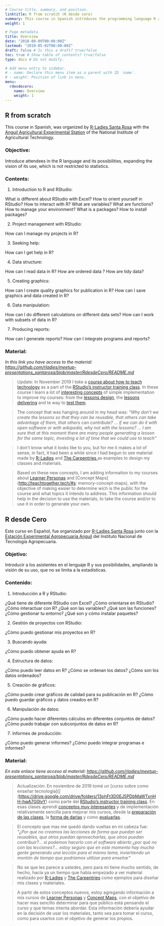 ```yaml
---
# Course title, summary, and position.
linktitle: R from scratch (R desde cero)
summary: This course in Spanish introduces the programming language R and concepts of ordering and cleaning of data, visualization and reporting. 
weight: 1

# Page metadata.
title: Overview
date: "2018-09-09T00:00:00Z"
lastmod: "2019-05-02T00:00:00Z"
draft: false # Is this a draft? true/false
toc: true # Show table of contents? true/false
type: docs # Do not modify.

# Add menu entry to sidebar.
# - name: Declare this menu item as a parent with ID `name`.
# - weight: Position of link in menu.
menu:
  rdesdecero:
    name: Overview
    weight: 1
---
```



## R from scratch

This course in Spanish, was organized by [R-Ladies Santa Rosa](https://twitter.com/RLadiesSR)  with the [Anguil Agricultural Experimental Station](https://twitter.com/intaanguil) of the National Institute of Agricultural Technology.

### Objective: 
Introduce attendees in the R language and its possibilities, expanding the vision of its use, which is not restricted to statistics.

### Contents:

1. Introduction to R and RStudio: 
  
  What is different about RStudio with Excel?
  How to orient yourself in RStudio?
  How to interact with R?
  What are variables?
  What are functions?
  How to manage your environment?
  What is a packages?
  How to install packages?

2. Project management with RStudio:
  
  How can I manage my projects in R?

3. Seeking help:
  
  How can I get help in R?

4. Data structure:
  
  How can I read data in R?
  How are ordered data ?
  How are tidy data?

5. Creating graphics:
  
  How can I create quality graphics for publication in R?
  How can I save graphics and data created in R?

6. Data manipulation:
  
  How can I do different calculations on different data sets?
  How can I work with subsets of data in R? 

7. Producing reports:
  
  How can I generate reports?
  How can I integrate programs and reports?

### Material:

*In this link you have access to the material: https://github.com/rladies/meetup-presentations_santarosa/blob/master/RdesdeCero/README.md*


> Update: In November 2019 I toke a [course about how to teach technology](](https://drive.google.com/drive/folders/13ohFt3D0EJ5PDbMaWTxnHH-hwA7G0IvY)) as a part of the [RStudio’s instructor training class](https://education.rstudio.com/trainers/). In these course I learn a lot of [interesting concepts](http://teachtogether.tech/) of simple implementation to improve my courses: from the [lessons design](http://teachtogether.tech/#s:process), the [lessons delivering](http://teachtogether.tech/#s:process) and te way to [test them](http://teachtogether.tech/#s:exercises). 

> The concept that was hanging around in my head was: _"Why don't we create the lessons so that they can be reusable, that others can take advantage of them, that others can contribute? ... if we can do it with open software or with wikipedia, why not with the lessons? ... I am sure that at this moment there are many people generating a lesson for the same topic, investing a lot of time that we could use to teach"_

> I don't know what it looks like to you, but for me it makes a lot of sense, in fact, it had been a while since I had begun to see material made by [R-Ladies](https://github.com/rladies) and [The Carpentries ](https://carpentries.org/) as examples to design my classes and materials.

> Based on these new concepts, I am adding information to my courses about [Learner Personas](http://teachtogether.tech/#s:process-personas) and [Concept Maps](http://teachtogether.tech/#s: memory-concept-maps), with the objective of making easier to determine wich is the public for the course and what topics it intends to address. This information should help in the decision to use the materials, to take the course and/or to use it in order to generate your own.

## R desde Cero

Este curso en Español, fue organizado por [R-Ladies Santa Rosa](https://twitter.com/RLadiesSR) junto con la [Estación Experimental Agropecuaria Anguil](https://twitter.com/intaanguil) del Instituto Nacional de Tecnología Agropecuaria.

### Objetivo: 
Introducir a los asistentes en el lenguaje R y sus posibilidades, ampliando la visión de su uso, que no se limita a la estadísticas.

### Contenido:

1. Introducción a R y RStudio:

  ¿Qué tiene de diferente RStudio con Excel?
  ¿Cómo orientarse en RStudio?
  ¿Cómo interactuar con R?
  ¿Qué son las variables?
  ¿Qué son las funciones?
  ¿Cómo gestionar tu entorno?
  ¿Qué son y cómo instalar paquetes?

2. Gestión de proyectos con RStudio:

  ¿Cómo puedo gestionar mis proyectos en R?

3. Buscando ayuda:

  ¿Cómo puedo obtener ayuda en R?

4. Estructura de datos:

  ¿Cómo puedo leer datos en R?
  ¿Cómo se ordenan los datos?
  ¿Cómo son los datos ordenados?

5. Creación de gráficos:

  ¿Cómo puedo crear gráficos de calidad para su publicación en R?
  ¿Cómo puedo guardar gráficos y datos creados en R?

6. Manipulación de datos:

  ¿Cómo puedo hacer diferentes cálculos en diferentes conjuntos de datos?
  ¿Cómo puedo trabajar con subconjuntos de datos en R?

7. Informes de producción:

  ¿Cómo puedo generar informes?
  ¿Cómo puedo integrar programas e informes?

### Material:

*En este enlace tiene acceso al material: https://github.com/rladies/meetup-presentations_santarosa/blob/master/RdesdeCero/README.md*

> Actualización: En noviembre de 2019 tomé un [curso sobre como enseñar tecnología](](https://drive.google.com/drive/folders/13ohFt3D0EJ5PDbMaWTxnHH-hwA7G0IvY) como parte del [RStudio’s instructor training class](https://education.rstudio.com/trainers/). En esas clases aprendí [conceptos muy interesantes](http://teachtogether.tech/) y de implementación relativamente sencilla para mejorar mis cursos, desde la [preparación de las clases](http://teachtogether.tech/#s:process), la [forma de darlas](http://teachtogether.tech/#s:process) y como [evaluarlas](http://teachtogether.tech/#s:exercises). 

> El concepto que mas me quedó dando vueltas en mi cabeza fue: _"¿Por qué no creamos las lecciones de forma que puedan ser reusables, que otros puedan aprovecharlas, que otros puedan contribuir?... si podemos hacerlo con el software abierto ¿por qué no con las lecciones?... estoy seguro que  en este momento hay mucha gente generando una lección para el mismo tema, inviertiendo un montón de tiempo que podríamos utilizar para enseñar"_

> No se que les parece a ustedes, pero para mi tiene mucho sentido, de hecho, hacía ya un tiempo que había empezado a ver material realizado por [R-Ladies](https://github.com/rladies) y [The Carpentries](https://carpentries.org/) como ejemplos para diseñar mis clases y materiales.

> A partir de estos conceptos nuevos, estoy agregando información a mis cursos de [Learner Personas](http://teachtogether.tech/#s:process-personas) y [Concept Maps](http://teachtogether.tech/#s:memory-concept-maps), con el objetivo de hacer mas sencillo determinar para que público está pensando el curso y que temas intenta abordar.  Esta información debería ayudar en la decisión de usar los materiales, tanto sea para tomar el curso, como para usarlos con el objetivo de generar los propios.
